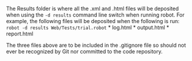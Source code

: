 The Results folder is where all the .xml and .html files will be deposited when using the `-d results` command line 
switch when running robot.  For example, the following files will be deposited when the following is run:
`robot -d results Web/Tests/trial.robot`
	* log.html
	* output.html
	* report.html

The three files above are to be included in the .gitignore file so should not ever be recognized by Git nor committed 
to the code repository.